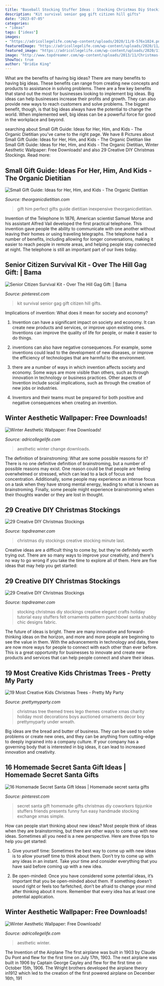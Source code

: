 ```yaml
---
title: "Baseball Stocking Stuffer Ideas : Stocking Christmas Diy Stockings Creative Elegant Crafts Holiday Tutorial Easy Stuffers Felt Ornaments Pattern Punchbowl Santa Shabby Chic Designs Fabric"
description: "Kit survival senior gag gift citizen hill gifts"
date: "2023-07-05"
categories:
- "ideas"
tags: ["ideas"]
images:
- "https://adricollegelife.com/wp-content/uploads/2020/11/8-576x1024.png"
featuredImage: "https://adricollegelife.com/wp-content/uploads/2020/11/10-576x1024.png"
featured_image: "https://adricollegelife.com/wp-content/uploads/2020/11/10-576x1024.png"
image: "http://www.topdreamer.com/wp-content/uploads/2013/11/Christmas-stocking4-634x792.jpg"
ShowToc: true
author: "Bridie King"
---
```



What are the benefits of having big ideas?
There are many benefits to having big ideas. These benefits can range from creating new concepts and products to assistance in solving problems. There are a few key benefits that stand out the most for businesses looking to implement big ideas. 
Big ideas can help businesses increase their profits and growth. They can also provide new ways to reach customers and solve problems. The biggest benefit, though, is that big ideas always have the potential to change the world. When implemented well, big ideas can be a powerful force for good in the workplace and beyond.

	

		
searching about Small Gift Guide: Ideas for Her, Him, and Kids - The Organic Dietitian you've came to the right page. We have 8 Pictures about Small Gift Guide: Ideas for Her, Him, and Kids - The Organic Dietitian like Small Gift Guide: Ideas for Her, Him, and Kids - The Organic Dietitian, Winter Aesthetic Wallpaper: Free Downloads! and also 29 Creative DIY Christmas Stockings. Read more:
		
    
## Small Gift Guide: Ideas For Her, Him, And Kids - The Organic Dietitian

<img loading=lazy src="https://theorganicdietitian.com/wp-content/uploads/2015/11/Perfect-Gift-For-Her.jpg" onerror="this.onerror=null;this.src='https://tse1.mm.bing.net/th?id=OIP.eNrpJ1G0e9UP6RdKbyOYQgHaHa&amp;pid=15.1';" alt="Small Gift Guide: Ideas for Her, Him, and Kids - The Organic Dietitian">

_Source: theorganicdietitian.com_

>gift him perfect gifts guide dietitian inexpensive theorganicdietitian. 

	

Invention of the Telephone
In 1876, American scientist Samuel Morse and his assistant Alfred Vail developed the first practical telephone. This invention gave people the ability to communicate with one another without leaving their homes or using traveling telegraphs. The telephone had a number of benefits, including allowing for longer conversations, making it easier to reach people in remote areas, and helping people stay connected at night. The telephone is still an important part of our lives today.

    
## Senior Citizen Survival Kit - Over The Hill Gag Gift: | Bama

<img loading=lazy src="https://s-media-cache-ak0.pinimg.com/600x315/6b/79/24/6b7924d000e42abe413459c2155d1c16.jpg" onerror="this.onerror=null;this.src='https://tse3.mm.bing.net/th?id=OIP.iYQ1JzvOSkKVrnwxxLkSvwHaD4&amp;pid=15.1';" alt="Senior Citizen Survival Kit - Over The Hill Gag Gift: | Bama">

_Source: pinterest.com_

>kit survival senior gag gift citizen hill gifts. 

	

Implications of invention: What does it mean for society and economy?
1. Invention can have a significant impact on society and economy. It can create new products and services, or improve upon existing ones. Inventions can improve the quality of life for people, or make it easier to do things.
2. inventions can also have negative consequences. For example, some inventions could lead to the development of new diseases, or improve the efficiency of technologies that are harmful to the environment.

3. there are a number of ways in which invention affects society and economy. Some ways are more visible than others, such as through innovation in technology or business practices. Other aspects of Invention include social implications, such as through the creation of new jobs or industries.

4. Inventors and their teams must be prepared for both positive and negative consequences when creating an invention.

    
## Winter Aesthetic Wallpaper: Free Downloads!

<img loading=lazy src="https://adricollegelife.com/wp-content/uploads/2020/11/8-576x1024.png" onerror="this.onerror=null;this.src='https://tse3.mm.bing.net/th?id=OIP.XEuwLff2H6Z97kp9VBOkmgHaNK&amp;pid=15.1';" alt="Winter Aesthetic Wallpaper: Free Downloads!">

_Source: adricollegelife.com_

>aesthetic winter change downloads. 

	

The definition of brainstroming: What are some possible reasons for it?
There is no one definitive definition of brainstroming, but a number of possible reasons may exist. One reason could be that people are feeling overwhelmed or stressed, which can lead to a lack of focus and concentration. Additionally, some people may experience an intense focus on a task when they have strong mental energy, leading to what is known as brainstroming. Finally, some people might experience brainstroming when their thoughts wander or they are lost in thought.

    
## 29 Creative DIY Christmas Stockings

<img loading=lazy src="http://www.topdreamer.com/wp-content/uploads/2013/11/Christmas-stocking4-634x792.jpg" onerror="this.onerror=null;this.src='https://tse1.mm.bing.net/th?id=OIP.n7ql1tGnz2fgy1AayfnsCQHaJQ&amp;pid=15.1';" alt="29 Creative DIY Christmas Stockings">

_Source: topdreamer.com_

>christmas diy stockings creative stocking minute last. 

	

Creative ideas are a difficult thing to come by, but they're definitely worth trying out. There are so many ways to improve your creativity, and there's no way to go wrong if you take the time to explore all of them. Here are five ideas that may help you get started: 

    
## 29 Creative DIY Christmas Stockings

<img loading=lazy src="http://www.topdreamer.com/wp-content/uploads/2013/11/DIY-Christmas-stocking3-634x953.jpg" onerror="this.onerror=null;this.src='https://tse4.mm.bing.net/th?id=OIP.ls0_VClE0toA3-pXtx36iAHaLI&amp;pid=15.1';" alt="29 Creative DIY Christmas Stockings">

_Source: topdreamer.com_

>stocking christmas diy stockings creative elegant crafts holiday tutorial easy stuffers felt ornaments pattern punchbowl santa shabby chic designs fabric. 

	

The future of ideas is bright. There are many innovative and forward-thinking ideas on the horizon, and more and more people are beginning to see the value in them. With the advancements in technology and data, there are now more ways for people to connect with each other than ever before. This is a great opportunity for businesses to innovate and create new products and services that can help people connect and share their ideas.

    
## 19 Most Creative Kids Christmas Trees - Pretty My Party

<img loading=lazy src="https://www.prettymyparty.com/wp-content/gallery/kids-christmas-trees/lego-themed-christmas-tree.jpg" onerror="this.onerror=null;this.src='https://tse4.mm.bing.net/th?id=OIP.MAJVSr5uzfpwwcUQtHSqjwHaLh&amp;pid=15.1';" alt="19 Most Creative Kids Christmas Trees - Pretty My Party">

_Source: prettymyparty.com_

>christmas tree themed trees lego themes creative xmas charity holiday most decorations boys auctioned ornaments decor boy prettymyparty under wreath. 

	

Big ideas are the bread and butter of business. They can be used to solve problems or create new ones, and they can be anything from cutting-edge to deeply ingrained into a company culture. If your company has a governing body that is interested in big ideas, it can lead to increased innovation and creativity.

    
## 16 Homemade Secret Santa Gift Ideas | Homemade Secret Santa Gifts

<img loading=lazy src="https://i.pinimg.com/736x/e8/7b/63/e87b6399b4a7a6f4501306e3779397dc--christmas-stocking-stuffers-christmas-stockings.jpg" onerror="this.onerror=null;this.src='https://tse1.mm.bing.net/th?id=OIP.jn4noVIKX42N97MEydbv2AHaO7&amp;pid=15.1';" alt="16 Homemade Secret Santa Gift Ideas | Homemade secret santa gifts">

_Source: pinterest.com_

>secret santa gift homemade gifts christmas diy coworkers tipjunkie stuffers friends presents funny fun easy handmade stocking exchange xmas simple. 

	

How can people start thinking about new ideas?
Most people think of ideas when they are brainstorming, but there are other ways to come up with new ideas. Sometimes all you need is a new perspective. Here are three tips to help you get started: 
1. Give yourself time: Sometimes the best way to come up with new ideas is to allow yourself time to think about them. Don’t try to come up with any ideas in an instant. Take your time and consider everything that you have said before coming up with a new idea. 

2. Be open-minded: Once you have considered some potential ideas, it’s important that you be open-minded about them. If something doesn’t sound right or feels too farfetched, don’t be afraid to change your mind after thinking about it more. Remember that every idea has at least one potential application.

    
## Winter Aesthetic Wallpaper: Free Downloads!

<img loading=lazy src="https://adricollegelife.com/wp-content/uploads/2020/11/10-576x1024.png" onerror="this.onerror=null;this.src='https://tse4.mm.bing.net/th?id=OIP.V-f8BnrtbH0fQEUPDB045AHaNK&amp;pid=15.1';" alt="Winter Aesthetic Wallpaper: Free Downloads!">

_Source: adricollegelife.com_

>aesthetic winter. 

	

The Invention of the Airplane
The first airplane was built in 1903 by Claude Du Pont and flew for the first time on July 17th, 1903. The next airplane was built in 1906 by Captain George Cayley and flew for the first time on October 15th, 1906. The Wright brothers developed the airplane theory in1912 which led to the creation of the first powered airplane on December 16th, 191
